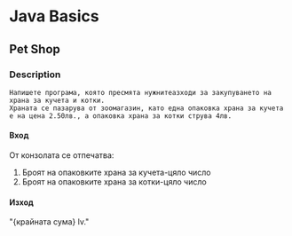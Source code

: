 # Java Basics 

## Pet Shop

### Description

    Напишете програма, която пресмята нужнитеазходи за закупуването на храна за кучета и котки.
    Храната се пазарува от зоомагазин, като една опаковка храна за кучета е на цена 2.50лв., а опаковка храна за котки струва 4лв.

#### Вход
От конзолата се отпечатва:
1. Броят на опаковките храна за кучета-цяло число
2. Броят на опаковките храна за котки-цяло число
#### Изход
"{крайната сума} lv."